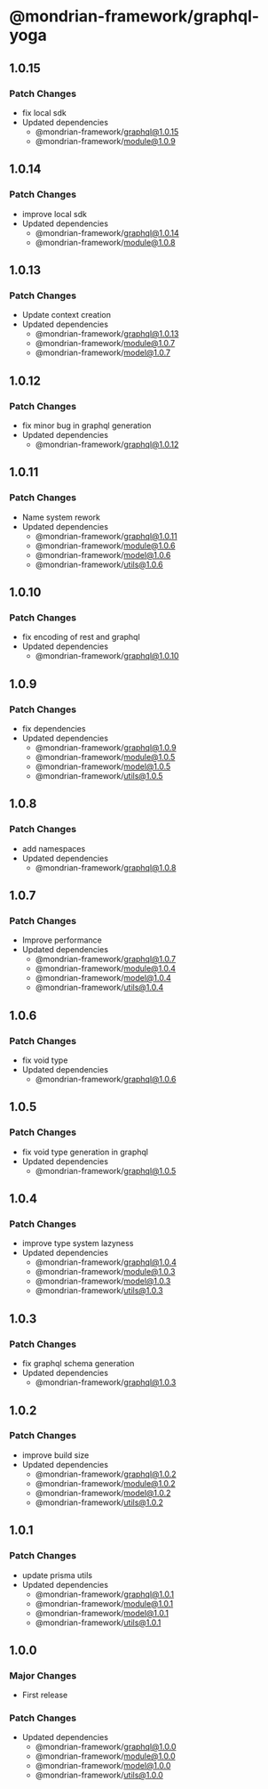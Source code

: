 # @mondrian-framework/graphql-yoga

## 1.0.15

### Patch Changes

- fix local sdk
- Updated dependencies
  - @mondrian-framework/graphql@1.0.15
  - @mondrian-framework/module@1.0.9

## 1.0.14

### Patch Changes

- improve local sdk
- Updated dependencies
  - @mondrian-framework/graphql@1.0.14
  - @mondrian-framework/module@1.0.8

## 1.0.13

### Patch Changes

- Update context creation
- Updated dependencies
  - @mondrian-framework/graphql@1.0.13
  - @mondrian-framework/module@1.0.7
  - @mondrian-framework/model@1.0.7

## 1.0.12

### Patch Changes

- fix minor bug in graphql generation
- Updated dependencies
  - @mondrian-framework/graphql@1.0.12

## 1.0.11

### Patch Changes

- Name system rework
- Updated dependencies
  - @mondrian-framework/graphql@1.0.11
  - @mondrian-framework/module@1.0.6
  - @mondrian-framework/model@1.0.6
  - @mondrian-framework/utils@1.0.6

## 1.0.10

### Patch Changes

- fix encoding of rest and graphql
- Updated dependencies
  - @mondrian-framework/graphql@1.0.10

## 1.0.9

### Patch Changes

- fix dependencies
- Updated dependencies
  - @mondrian-framework/graphql@1.0.9
  - @mondrian-framework/module@1.0.5
  - @mondrian-framework/model@1.0.5
  - @mondrian-framework/utils@1.0.5

## 1.0.8

### Patch Changes

- add namespaces
- Updated dependencies
  - @mondrian-framework/graphql@1.0.8

## 1.0.7

### Patch Changes

- Improve performance
- Updated dependencies
  - @mondrian-framework/graphql@1.0.7
  - @mondrian-framework/module@1.0.4
  - @mondrian-framework/model@1.0.4
  - @mondrian-framework/utils@1.0.4

## 1.0.6

### Patch Changes

- fix void type
- Updated dependencies
  - @mondrian-framework/graphql@1.0.6

## 1.0.5

### Patch Changes

- fix void type generation in graphql
- Updated dependencies
  - @mondrian-framework/graphql@1.0.5

## 1.0.4

### Patch Changes

- improve type system lazyness
- Updated dependencies
  - @mondrian-framework/graphql@1.0.4
  - @mondrian-framework/module@1.0.3
  - @mondrian-framework/model@1.0.3
  - @mondrian-framework/utils@1.0.3

## 1.0.3

### Patch Changes

- fix graphql schema generation
- Updated dependencies
  - @mondrian-framework/graphql@1.0.3

## 1.0.2

### Patch Changes

- improve build size
- Updated dependencies
  - @mondrian-framework/graphql@1.0.2
  - @mondrian-framework/module@1.0.2
  - @mondrian-framework/model@1.0.2
  - @mondrian-framework/utils@1.0.2

## 1.0.1

### Patch Changes

- update prisma utils
- Updated dependencies
  - @mondrian-framework/graphql@1.0.1
  - @mondrian-framework/module@1.0.1
  - @mondrian-framework/model@1.0.1
  - @mondrian-framework/utils@1.0.1

## 1.0.0

### Major Changes

- First release

### Patch Changes

- Updated dependencies
  - @mondrian-framework/graphql@1.0.0
  - @mondrian-framework/module@1.0.0
  - @mondrian-framework/model@1.0.0
  - @mondrian-framework/utils@1.0.0
